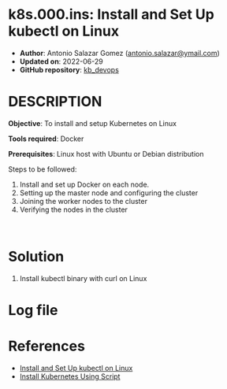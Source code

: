 # k8s.000.ins: Install and Set Up kubectl on Linux

- **Author**: Antonio Salazar Gomez ([antonio.salazar@ymail.com](mailto:antonio.salazar@ymail.com))
- **Updated on**:  2022-06-29 
- **GitHub repository**: [kb_devops](https://github.com/gitansalaza/kb_devops)

# DESCRIPTION
**Objective**: To install and setup Kubernetes on Linux

**Tools required**: Docker

**Prerequisites**: Linux host with Ubuntu or Debian distribution

Steps to be followed:
1. Install and set up Docker on each node.
2. Setting up the master node and configuring the cluster
3. Joining the worker nodes to the cluster
4. Verifying the nodes in the cluster

<br/>

# Solution
1. Install kubectl binary with curl on Linux


# Log file
[](logs/) 


# References
- [Install and Set Up kubectl on Linux](https://kubernetes.io/docs/tasks/tools/install-kubectl-linux/)
- [Install Kubernetes Using Script](https://github.com/lerndevops/educka/tree/master/1-intall)